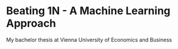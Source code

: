 # Beating 1N - A Machine Learning Approach

My bachelor thesis at Vienna University of Economics and Business
